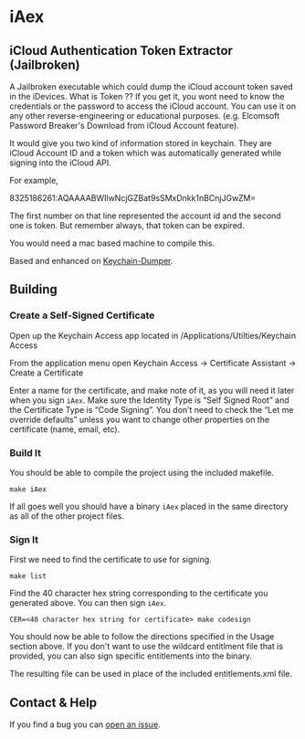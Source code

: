 # iAex

## iCloud Authentication Token Extractor (Jailbroken)

A Jailbroken executable which could dump the iCloud account token saved in the iDevices. What is Token ?? If you get it, you wont need to know the credentials or the password to access the iCloud account. You can use it on any other reverse-engineering or educational purposes. (e.g. Elcomsoft Password Breaker's Download from iCloud Account feature).

It would give you two kind of information stored in keychain. They are iCloud Account ID and a token which was automatically generated while signing into the iCloud API. 

For example,

8325186261:AQAAAABWIlwNcjGZBat9sSMxDnkk1nBCnjJGwZM=

The first number on that line represented the account id and the second one is token. But remember always, that token can be expired.

You would need a mac based machine to compile this.
 
Based and enhanced on [Keychain-Dumper](http://github.com/ptoomey3/Keychain-Dumper).

## Building

### Create a Self-Signed Certificate

Open up the Keychain Access app located in /Applications/Utilties/Keychain Access

From the application menu open Keychain Access -> Certificate Assistant -> Create a Certificate

Enter a name for the certificate, and make note of it, as you will need it later when you sign `iAex`.  Make sure the Identity Type is “Self Signed Root” and the Certificate Type is “Code Signing”.  You don’t need to check the “Let me override defaults” unless you want to change other properties on the certificate (name, email, etc).

### Build It

You should be able to compile the project using the included makefile.

    make iAex

If all goes well you should have a binary `iAex` placed in the same directory as all of the other project files.

### Sign It

First we need to find the certificate to use for signing.

    make list

Find the 40 character hex string corresponding to the certificate you generated above. You can then sign `iAex`.

    CER=<40 character hex string for certificate> make codesign

You should now be able to follow the directions specified in the Usage section above.  If you don't want to use the wildcard entitlment file that is provided, you can also sign specific entitlements into the binary.

The resulting file can be used in place of the included entitlements.xml file.

## Contact & Help

If you find a bug you can [open an issue](http://github.com/TwizzyIndy/iAex/issues).
